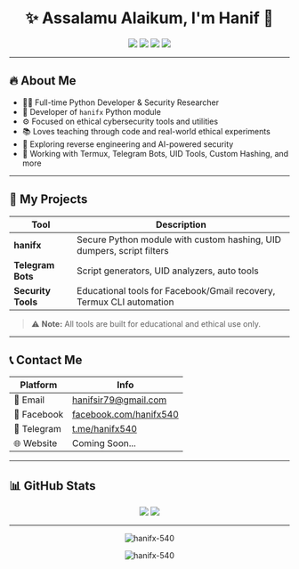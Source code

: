 <h1 align="center">✨ Assalamu Alaikum, I'm Hanif 👋</h1>

<p align="center">
  <img src="https://img.shields.io/badge/Python-Developer-blue?style=for-the-badge&logo=python" />
  <img src="https://img.shields.io/badge/Security-Researcher-red?style=for-the-badge&logo=protonmail" />
  <img src="https://img.shields.io/badge/hanifx-Creator-green?style=for-the-badge&logo=github" />
  <img src="https://img.shields.io/badge/Telegram-%40hanifx540-blue?style=for-the-badge&logo=telegram" />
</p>

---

## 🔥 About Me

- 👨‍💻 Full-time Python Developer & Security Researcher
- 🔐 Developer of `hanifx` Python module
- ⚙️ Focused on ethical cybersecurity tools and utilities
- 📚 Loves teaching through code and real-world ethical experiments
- 🚀 Exploring reverse engineering and AI-powered security
- 🧰 Working with Termux, Telegram Bots, UID Tools, Custom Hashing, and more

---

## 🚀 My Projects

| Tool | Description |
|------|-------------|
| **hanifx** | Secure Python module with custom hashing, UID dumpers, script filters |
| **Telegram Bots** | Script generators, UID analyzers, auto tools |
| **Security Tools** | Educational tools for Facebook/Gmail recovery, Termux CLI automation |

> ⚠️ **Note:** All tools are built for educational and ethical use only.

---

## 📞 Contact Me

| Platform    | Info                                                              |
|-------------|-------------------------------------------------------------------|
| 📧 Email    | [hanifsir79@gmail.com](mailto:hanifsir79@gmail.com)              |
| 👤 Facebook | [facebook.com/hanifx540](https://facebook.com/hanifx540)          |
| 💬 Telegram | [t.me/hanifx540](https://t.me/hanifx540)                          |
| 🌐 Website  | Coming Soon...                                                    |

---

## 📊 GitHub Stats

<p align="center">
  <img src="https://github-readme-stats.vercel.app/api?username=hanifx-540&show_icons=true&theme=default" />
  <img src="https://github-readme-stats.vercel.app/api/top-langs/?username=hanifx-540&layout=compact" />
</p>

---

<p align="center">
  <img src="https://komarev.com/ghpvc/?username=hanifx-540&label=Profile%20Views&color=0e75b6&style=flat" alt="hanifx-540" />
</p>

<p align="center">
  <img src="https://komarev.com/ghpvc/?username=hanifx-540&label=Profile%20Views&color=0e75b6&style=flat" alt="hanifx-540" />
</p>
